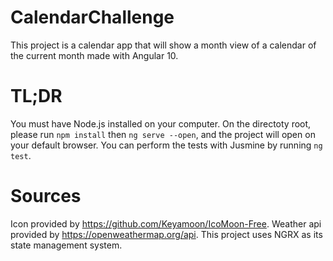 # CalendarChallenge

This project is a calendar app that will show a month view of a calendar of the current month made with Angular 10.

# TL;DR

You must have Node.js installed on your computer. On the directoty root, please run `npm install` then `ng serve --open`, and the project will open on your default browser. You can perform the tests with Jusmine by running `ng test`. 

# Sources

Icon provided by https://github.com/Keyamoon/IcoMoon-Free.
Weather api provided by https://openweathermap.org/api.
This project uses NGRX as its state management system.

